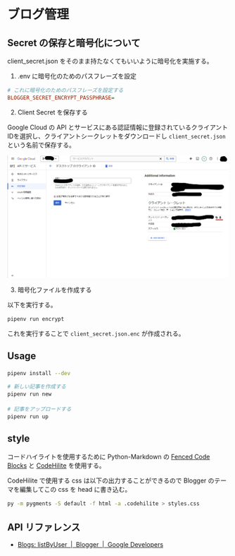 # ブログ管理


## Secret の保存と暗号化について

client_secret.json をそのまま持たなくてもいいように暗号化を実施する。  

1. .env に暗号化のためのパスフレーズを設定

```ini
# これに暗号化のためのパスフレーズを設定する
BLOGGER_SECRET_ENCRYPT_PASSPHRASE=
```

2. Client Secret を保存する

Google Cloud の API とサービスにある認証情報に登録されているクライアントIDを選択し、クライアントシークレットをダウンロードし `client_secret.json` という名前で保存する。

![](readme_img/2024-04-21-22-46-46.png)

3. 暗号化ファイルを作成する

以下を実行する。

```bash
pipenv run encrypt
```

これを実行することで `client_secret.json.enc` が作成される。


## Usage

```bash
pipenv install --dev
```

```bash
# 新しい記事を作成する
pipenv run new

# 記事をアップロードする
pipenv run up
```

## style

コードハイライトを使用するために Python-Markdown の [Fenced Code Blocks](https://python-markdown.github.io/extensions/fenced_code_blocks/) と [CodeHilite](https://python-markdown.github.io/extensions/code_hilite/index.html) を使用する。

CodeHilite で使用する css は以下の出力することができるので Blogger のテーマを編集してこの css を head に書き込む。

```bash
py -m pygments -S default -f html -a .codehilite > styles.css
```

## API リファレンス

- [Blogs: listByUser &nbsp;|&nbsp; Blogger &nbsp;|&nbsp; Google Developers](https://developers.google.com/blogger/docs/3.0/reference/blogs/listByUser)
